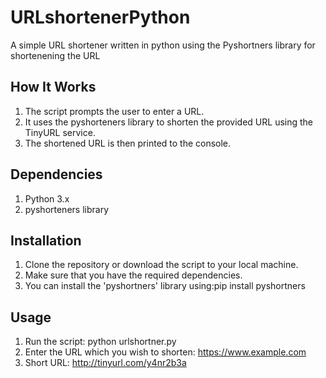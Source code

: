 # URLshortenerPython
A simple URL shortener written in python using the Pyshortners library for shortenening the URL
## How It Works
1) The script prompts the user to enter a URL.
2) It uses the pyshorteners library to shorten the provided URL using the TinyURL service.
3) The shortened URL is then printed to the console.
## Dependencies
1) Python 3.x
2) pyshorteners library
## Installation
1) Clone the repository or download the script to your local machine.
2) Make sure that you have the required dependencies.
3) You can install the 'pyshortners' library using:pip install pyshortners
## Usage
1) Run the script: python urlshortner.py
2) Enter the URL which you wish to shorten: https://www.example.com
3) Short URL: http://tinyurl.com/y4nr2b3a


